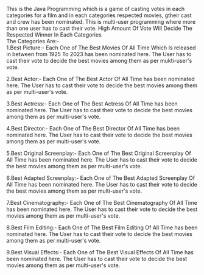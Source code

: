 This is the Java Programming which is a game of casting votes in each categories for a film and in each categories respected movies, gtheir cast and crew has been nominated. 
This is multi-user programming where more than one user has to cast their vote.
High Amount Of Vote Will Decide The Respected Winner In Each Categories\
The Categories Are:-\
1.Best Picture:-
  Each One of The Best Movies Of All Time Which Is released in between from 1925 To 2023 has been nominated here. The User has to cast their vote to decide the best movies among them as per mukti-user's vote.

2.Best Actor:-
  Each One of The Best Actor Of All Time has been nominated here. The User has to cast their vote to decide the best movies among them as per multi-user's vote.

3.Best Actress:-
  Each One of The Best Actress  Of All Time has been nominated here. The User has to cast their vote to decide the best movies among them as per multi-user's vote.

4.Best Director:-
  Each One of The Best Director Of All Time has been nominated here. The User has to cast their vote to decide the best movies among them as per multi-user's vote.

5.Best Original Screenplay:-
  Each One of The Best Original Screenplay Of All Time has been nominated here. The User has to cast their vote to decide the best movies among them as per multi-user's vote.

6.Best Adapted Screenplay:-
  Each One of The Best Adapted Screenplay Of All Time has been nominated here. The User has to cast their vote to decide the best movies among them as per multi-user's vote.

7.Best Cinematography:-
  Each One of The Best Cinematography Of All Time has been nominated here. The User has to cast their vote to decide the best movies among them as per multi-user's vote.

8.Best Film Editing:-
  Each One of The Best Film Editing Of All Time has been nominated here. The User has to cast their vote to decide the best movies among them as per multi-user's vote.

9.Best Visual Effects:-
  Each One of The Best Visual Effects Of All Time has been nominated here. The User has to cast their vote to decide the best movies among them as per multi-user's vote.
